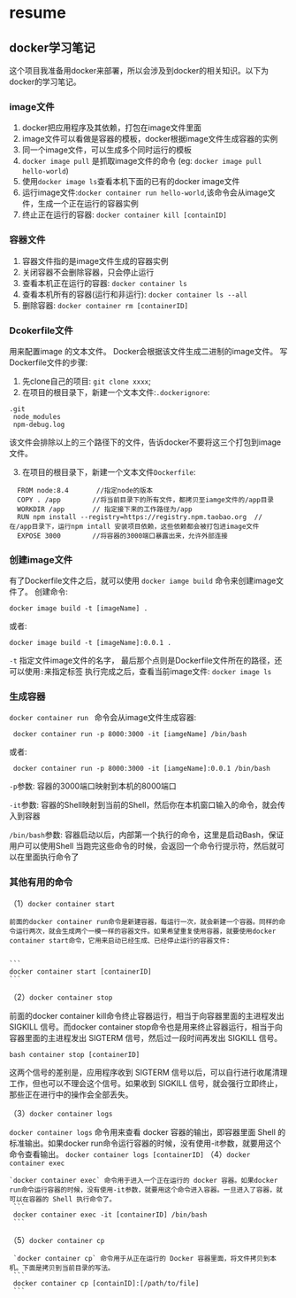 # resume

## docker学习笔记

  这个项目我准备用docker来部署，所以会涉及到docker的相关知识。以下为docker的学习笔记。
### image文件
  1. docker把应用程序及其依赖，打包在image文件里面
  2. image文件可以看做是容器的模板，docker根据image文件生成容器的实例
  3. 同一个image文件，可以生成多个同时运行的模板
  4. `docker image pull` 是抓取image文件的命令 (eg: `docker image pull hello-world`)
  5. 使用`docker image ls`查看本机下面的已有的docker image文件
  6. 运行image文件:`docker container run hello-world`,该命令会从image文件，生成一个正在运行的容器实例
  7. 终止正在运行的容器: `docker container kill [containID]`

### 容器文件
   1. 容器文件指的是image文件生成的容器实例
   2. 关闭容器不会删除容器，只会停止运行
   3. 查看本机正在运行的容器: `docker container ls`
   4. 查看本机所有的容器(运行和非运行): `docker container ls --all`
   5. 删除容器: `docker container rm [containerID]`

### Dcokerfile文件

  用来配置image 的文本文件。 Docker会根据该文件生成二进制的image文件。
  写Dockerfile文件的步骤:
  1. 先clone自己的项目: `git clone xxxx`;
  2. 在项目的根目录下，新建一个文本文件:`.dockerignore`:
  ```
  .git
   node_modules
   npm-debug.log
  ```
   该文件会排除以上的三个路径下的文件，告诉docker不要将这三个打包到image文件。


  3. 在项目的根目录下，新建一个文本文件`Dockerfile`:
  ```
    FROM node:8.4       //指定node的版本
    COPY . /app        //将当前目录下的所有文件，都拷贝至iamge文件的/app目录
    WORKDIR /app       // 指定接下来的工作路径为/app
    RUN npm install --registry=https://registry.npm.taobao.org  // 在/app目录下，运行npm intall 安装项目依赖，这些依赖都会被打包进image文件
    EXPOSE 3000        //将容器的3000端口暴露出来，允许外部连接
  ```
### 创建image文件
  有了Dockerfile文件之后，就可以使用 `docker iamge build` 命令来创建image文件了。
  创建命令:
  ```
  docker image build -t [imageName] .
  ```
  或者:
  ```
  docker image build -t [imageName]:0.0.1 .
  ```
  `-t` 指定文件image文件的名字， 最后那个点则是Dockerfile文件所在的路径，还可以使用`:`来指定标签
  执行完成之后，查看当前image文件: `docker image ls`

### 生成容器
   `docker container run ` 命令会从image文件生成容器:
   ```
    docker container run -p 8000:3000 -it [iamgeName] /bin/bash
   ```
   或者:
   ```
    docker container run -p 8000:3000 -it [iamgeName]:0.0.1 /bin/bash
   ```
   `-p`参数: 容器的3000端口映射到本机的8000端口   

   `-it`参数: 容器的Shell映射到当前的Shell，然后你在本机窗口输入的命令，就会传入到容器    
   
   `/bin/bash`参数: 容器启动以后，内部第一个执行的命令，这里是启动Bash，保证用户可以使用Shell
   当跑完这些命令的时候，会返回一个命令行提示符，然后就可以在里面执行命令了
### 其他有用的命令
  （1）`docker container start`   


    前面的docker container run命令是新建容器，每运行一次，就会新建一个容器。同样的命令运行两次，就会生成两个一模一样的容器文件。如果希望重复使用容器，就要使用docker container start命令，它用来启动已经生成、已经停止运行的容器文件:
      
      
    ```
    docker container start [containerID]
    ```
（2）`docker container stop`

   前面的docker container kill命令终止容器运行，相当于向容器里面的主进程发出 SIGKILL 信号。而docker container stop命令也是用来终止容器运行，相当于向容器里面的主进程发出 SIGTERM 信号，然后过一段时间再发出 SIGKILL 信号。 
   ```
   bash container stop [containerID]
   ```
   这两个信号的差别是，应用程序收到 SIGTERM 信号以后，可以自行进行收尾清理工作，但也可以不理会这个信号。如果收到 SIGKILL 信号，就会强行立即终止，那些正在进行中的操作会全部丢失。

（3）`docker container logs`

   `docker container logs` 命令用来查看 docker 容器的输出，即容器里面 Shell 的标准输出。如果docker run命令运行容器的时候，没有使用-it参数，就要用这个命令查看输出。
    ```
    docker container logs [containerID]
    ```
（4）`docker container exec`

    `docker container exec` 命令用于进入一个正在运行的 docker 容器。如果docker run命令运行容器的时候，没有使用-it参数，就要用这个命令进入容器。一旦进入了容器，就可以在容器的 Shell 执行命令了。
     ```
     docker container exec -it [containerID] /bin/bash
     ```
（5）`docker container cp`

     `docker container cp` 命令用于从正在运行的 Docker 容器里面，将文件拷贝到本机。下面是拷贝到当前目录的写法。
     ```
     docker container cp [containID]:[/path/to/file] 
     ```
